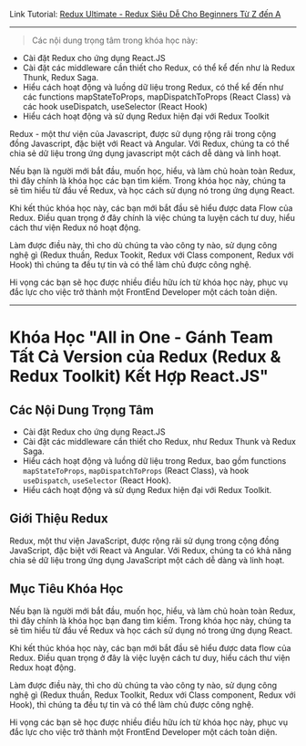 Link Tutorial: [Redux Ultimate - Redux Siêu Dễ Cho Beginners Từ Z đến A](https://bom.so/5CZgxk)

---

> Các nội dung trọng tâm trong khóa học này:

- Cài đặt Redux cho ứng dụng React.JS
- Cài đặt các middleware cần thiết cho Redux, có thể kể đến như là Redux Thunk, Redux Saga.
- Hiểu cách hoạt động và luồng dữ liệu trong Redux, có thể kể đến như các functions mapStateToProps, mapDispatchToProps (React Class) và các hook useDispatch, useSelector (React Hook)
- Hiểu cách hoạt động và sử dụng Redux hiện đại với Redux Toolkit

Redux - một thư viện của Javascript, được sử dụng rộng rãi trong cộng đồng Javascript, đặc biệt với React và Angular. Với Redux, chúng ta có thể chia sẻ dữ liệu trong ứng dụng javascript một cách dễ dàng và linh hoạt.

Nếu bạn là người mới bắt đầu, muốn học, hiểu, và làm chủ hoàn toàn Redux, thì đây chính là khóa học các bạn tìm kiếm. Trong khóa học này, chúng ta sẽ tìm hiểu từ đầu về Redux, và học cách sử dụng nó trong ứng dụng React.

Khi kết thúc khóa học này, các bạn mới bắt đầu sẽ hiểu được data Flow của Redux. Điều quan trọng ở đây chính là việc chúng ta luyện cách tư duy, hiểu cách thư viện Redux nó hoạt động.

Làm được điều này, thì cho dù chúng ta vào công ty nào, sử dụng công nghệ gì (Redux thuần, Redux Tookit, Redux với Class component, Redux với Hook) thì chúng ta đều tự tin và có thể làm chủ được công nghệ.

Hi vọng các bạn sẽ học được nhiều điều hữu ích từ khóa học này, phục vụ đắc lực cho việc trở thành một FrontEnd Developer một cách toàn diện.

---

# Khóa Học "All in One - Gánh Team Tất Cả Version của Redux (Redux & Redux Toolkit) Kết Hợp React.JS"

## Các Nội Dung Trọng Tâm

- Cài đặt Redux cho ứng dụng React.JS
- Cài đặt các middleware cần thiết cho Redux, như Redux Thunk và Redux Saga.
- Hiểu cách hoạt động và luồng dữ liệu trong Redux, bao gồm functions `mapStateToProps`, `mapDispatchToProps` (React Class), và hook `useDispatch`, `useSelector` (React Hook).
- Hiểu cách hoạt động và sử dụng Redux hiện đại với Redux Toolkit.

## Giới Thiệu Redux

Redux, một thư viện JavaScript, được rộng rãi sử dụng trong cộng đồng JavaScript, đặc biệt với React và Angular. Với Redux, chúng ta có khả năng chia sẻ dữ liệu trong ứng dụng JavaScript một cách dễ dàng và linh hoạt.

## Mục Tiêu Khóa Học

Nếu bạn là người mới bắt đầu, muốn học, hiểu, và làm chủ hoàn toàn Redux, thì đây chính là khóa học bạn đang tìm kiếm. Trong khóa học này, chúng ta sẽ tìm hiểu từ đầu về Redux và học cách sử dụng nó trong ứng dụng React.

Khi kết thúc khóa học này, các bạn mới bắt đầu sẽ hiểu được data flow của Redux. Điều quan trọng ở đây là việc luyện cách tư duy, hiểu cách thư viện Redux hoạt động.

Làm được điều này, thì cho dù chúng ta vào công ty nào, sử dụng công nghệ gì (Redux thuần, Redux Toolkit, Redux với Class component, Redux với Hook), thì chúng ta đều tự tin và có thể làm chủ được công nghệ.

Hi vọng các bạn sẽ học được nhiều điều hữu ích từ khóa học này, phục vụ đắc lực cho việc trở thành một FrontEnd Developer một cách toàn diện.
